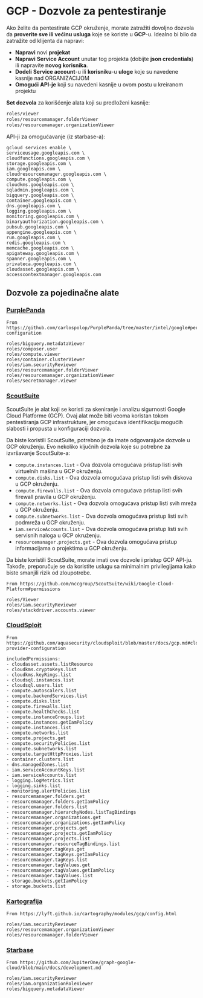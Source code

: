 # GCP - Dozvole za pentestiranje

Ako želite da pentestirate GCP okruženje, morate zatražiti dovoljno dozvola da **proverite sve ili većinu usluga** koje se koriste u **GCP**-u. Idealno bi bilo da zatražite od klijenta da napravi:

* **Napravi** novi **projekat**
* **Napravi** **Service Account** unutar tog projekta (dobijte **json credentials**) ili napravite **novog korisnika**.
* **Dodeli** **Service account**-u ili **korisniku**-u **uloge** koje su navedene kasnije nad ORGANIZACIJOM
* **Omogući** **API-je** koji su navedeni kasnije u ovom postu u kreiranom projektu

**Set dozvola** za korišćenje alata koji su predloženi kasnije:
```bash
roles/viewer
roles/resourcemanager.folderViewer
roles/resourcemanager.organizationViewer
```
API-ji za omogućavanje (iz starbase-a):
```
gcloud services enable \
serviceusage.googleapis.com \
cloudfunctions.googleapis.com \
storage.googleapis.com \
iam.googleapis.com \
cloudresourcemanager.googleapis.com \
compute.googleapis.com \
cloudkms.googleapis.com \
sqladmin.googleapis.com \
bigquery.googleapis.com \
container.googleapis.com \
dns.googleapis.com \
logging.googleapis.com \
monitoring.googleapis.com \
binaryauthorization.googleapis.com \
pubsub.googleapis.com \
appengine.googleapis.com \
run.googleapis.com \
redis.googleapis.com \
memcache.googleapis.com \
apigateway.googleapis.com \
spanner.googleapis.com \
privateca.googleapis.com \
cloudasset.googleapis.com \
accesscontextmanager.googleapis.com
```
## Dozvole za pojedinačne alate

### [PurplePanda](https://github.com/carlospolop/PurplePanda/tree/master/intel/google)
```
From https://github.com/carlospolop/PurplePanda/tree/master/intel/google#permissions-configuration

roles/bigquery.metadataViewer
roles/composer.user
roles/compute.viewer
roles/container.clusterViewer
roles/iam.securityReviewer
roles/resourcemanager.folderViewer
roles/resourcemanager.organizationViewer
roles/secretmanager.viewer
```
### [ScoutSuite](https://github.com/nccgroup/ScoutSuite/wiki/Google-Cloud-Platform#permissions)

ScoutSuite je alat koji se koristi za skeniranje i analizu sigurnosti Google Cloud Platforme (GCP). Ovaj alat može biti veoma koristan tokom pentestiranja GCP infrastrukture, jer omogućava identifikaciju mogućih slabosti i propusta u konfiguraciji dozvola.

Da biste koristili ScoutSuite, potrebno je da imate odgovarajuće dozvole u GCP okruženju. Evo nekoliko ključnih dozvola koje su potrebne za izvršavanje ScoutSuite-a:

- `compute.instances.list` - Ova dozvola omogućava pristup listi svih virtuelnih mašina u GCP okruženju.
- `compute.disks.list` - Ova dozvola omogućava pristup listi svih diskova u GCP okruženju.
- `compute.firewalls.list` - Ova dozvola omogućava pristup listi svih firewall pravila u GCP okruženju.
- `compute.networks.list` - Ova dozvola omogućava pristup listi svih mreža u GCP okruženju.
- `compute.subnetworks.list` - Ova dozvola omogućava pristup listi svih podmreža u GCP okruženju.
- `iam.serviceAccounts.list` - Ova dozvola omogućava pristup listi svih servisnih naloga u GCP okruženju.
- `resourcemanager.projects.get` - Ova dozvola omogućava pristup informacijama o projektima u GCP okruženju.

Da biste koristili ScoutSuite, morate imati ove dozvole i pristup GCP API-ju. Takođe, preporučuje se da koristite uslugu sa minimalnim privilegijama kako biste smanjili rizik od zloupotrebe.
```
From https://github.com/nccgroup/ScoutSuite/wiki/Google-Cloud-Platform#permissions

roles/Viewer
roles/iam.securityReviewer
roles/stackdriver.accounts.viewer
```
### [CloudSploit](https://github.com/aquasecurity/cloudsploit/blob/master/docs/gcp.md#cloud-provider-configuration)
```
From https://github.com/aquasecurity/cloudsploit/blob/master/docs/gcp.md#cloud-provider-configuration

includedPermissions:
- cloudasset.assets.listResource
- cloudkms.cryptoKeys.list
- cloudkms.keyRings.list
- cloudsql.instances.list
- cloudsql.users.list
- compute.autoscalers.list
- compute.backendServices.list
- compute.disks.list
- compute.firewalls.list
- compute.healthChecks.list
- compute.instanceGroups.list
- compute.instances.getIamPolicy
- compute.instances.list
- compute.networks.list
- compute.projects.get
- compute.securityPolicies.list
- compute.subnetworks.list
- compute.targetHttpProxies.list
- container.clusters.list
- dns.managedZones.list
- iam.serviceAccountKeys.list
- iam.serviceAccounts.list
- logging.logMetrics.list
- logging.sinks.list
- monitoring.alertPolicies.list
- resourcemanager.folders.get
- resourcemanager.folders.getIamPolicy
- resourcemanager.folders.list
- resourcemanager.hierarchyNodes.listTagBindings
- resourcemanager.organizations.get
- resourcemanager.organizations.getIamPolicy
- resourcemanager.projects.get
- resourcemanager.projects.getIamPolicy
- resourcemanager.projects.list
- resourcemanager.resourceTagBindings.list
- resourcemanager.tagKeys.get
- resourcemanager.tagKeys.getIamPolicy
- resourcemanager.tagKeys.list
- resourcemanager.tagValues.get
- resourcemanager.tagValues.getIamPolicy
- resourcemanager.tagValues.list
- storage.buckets.getIamPolicy
- storage.buckets.list
```
### [Kartografija](https://lyft.github.io/cartography/modules/gcp/config.html)
```
From https://lyft.github.io/cartography/modules/gcp/config.html

roles/iam.securityReviewer
roles/resourcemanager.organizationViewer
roles/resourcemanager.folderViewer
```
### [Starbase](https://github.com/JupiterOne/graph-google-cloud/blob/main/docs/development.md)
```
From https://github.com/JupiterOne/graph-google-cloud/blob/main/docs/development.md

roles/iam.securityReviewer
roles/iam.organizationRoleViewer
roles/bigquery.metadataViewer
```

